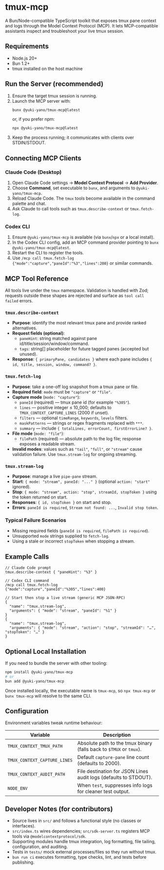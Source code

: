 # tmux-mcp

A Bun/Node-compatible TypeScript toolkit that exposes tmux pane context and logs through the Model Context Protocol (MCP). It lets MCP-compatible assistants inspect and troubleshoot your live tmux session.

## Requirements
- Node.js 20+
- Bun 1.2+
- tmux installed on the host machine

## Run the Server (recommended)
1. Ensure the target tmux session is running.
2. Launch the MCP server with:
   ```bash
   bunx @yuki-yano/tmux-mcp@latest
   ```
   or, if you prefer npm:
   ```bash
   npx @yuki-yano/tmux-mcp@latest
   ```
3. Keep the process running; it communicates with clients over STDIN/STDOUT.

## Connecting MCP Clients
### Claude Code (Desktop)
1. Open Claude Code settings → **Model Context Protocol** → **Add Provider**.
2. Choose **Command**, set executable to `bunx`, and arguments to `@yuki-yano/tmux-mcp`.
3. Reload Claude Code. The `tmux` tools become available in the command palette and chat.
4. Ask Claude to call tools such as `tmux.describe-context` or `tmux.fetch-log`.

### Codex CLI
1. Ensure `@yuki-yano/tmux-mcp` is available (via `bunx`/`npx` or a local install).
2. In the Codex CLI config, add an MCP command provider pointing to `bunx @yuki-yano/tmux-mcp@latest`.
3. Restart the CLI to register the tools.
4. Use `/mcp call tmux.fetch-log {"mode":"capture","paneId":"%3","lines":200}` or similar commands.

## MCP Tool Reference
All tools live under the `tmux` namespace. Validation is handled with Zod; requests outside these shapes are rejected and surface as `tool call failed` errors.

### `tmux.describe-context`
- **Purpose**: identify the most relevant tmux pane and provide ranked alternatives.
- **Request fields (optional)**:
  - `paneHint`: string matched against pane id/title/session/window/command.
  - `tags`: string[] placeholder for future tagged panes (accepted but unused).
- **Response**: `{ primaryPane, candidates }` where each pane includes `{ id, title, session, window, command? }`.

### `tmux.fetch-log`
- **Purpose**: take a one-off log snapshot from a tmux pane or file.
- **Required field**: `mode` must be `"capture"` or `"file"`.
- **Capture mode** (`mode: "capture"`):
  - `paneId` (required) — tmux pane id (for example `"%305"`).
  - `lines` — positive integer ≤ 10_000; defaults to `TMUX_CONTEXT_CAPTURE_LINES` (2000 if unset).
  - `filters` — optional `timeRange`, `keywords`, `levels` filters.
  - `maskPatterns` — strings or regex fragments replaced with `***`.
  - `summary` — include `{ totalLines, errorCount, firstErrorLine? }`.
- **File mode** (`mode: "file"`):
  - `filePath` (required) — absolute path to the log file; response exposes a readable stream.
- **Invalid modes**: values such as `"tail"`, `"full"`, or `"stream"` cause validation failure. Use `tmux.stream-log` for ongoing streaming.

### `tmux.stream-log`
- **Purpose**: manage a live `pipe-pane` stream.
- **Start**: `{ mode: "stream", paneId: "..." }` (optional `action: "start"` ignored).
- **Stop**: `{ mode: "stream", action: "stop", streamId, stopToken }` using the token returned on start.
- **Responses**: `{ id, stopToken }` on start and stop.
- **Errors**: `paneId is required`, `Stream not found: ...`, `Invalid stop token`.

### Typical Failure Scenarios
- Missing required fields (`paneId is required`, `filePath is required`).
- Unsupported `mode` strings supplied to `fetch-log`.
- Using a stale or incorrect `stopToken` when stopping a stream.

## Example Calls
```jsonc
// Claude Code prompt
tmux.describe-context { "paneHint": "%3" }

// Codex CLI command
/mcp call tmux.fetch-log {"mode":"capture","paneId":"%305","lines":400}

// Start then stop a live stream (generic MCP JSON-RPC)
{
  "name": "tmux.stream-log",
  "arguments": { "mode": "stream", "paneId": "%1" }
}
{
  "name": "tmux.stream-log",
  "arguments": { "mode": "stream", "action": "stop", "streamId": "…", "stopToken": "…" }
}
```

## Optional Local Installation
If you need to bundle the server with other tooling:
```bash
npm install @yuki-yano/tmux-mcp
# or
bun add @yuki-yano/tmux-mcp
```
Once installed locally, the executable name is `tmux-mcp`, so `npx tmux-mcp` or `bunx tmux-mcp` will resolve to the same CLI.

## Configuration
Environment variables tweak runtime behaviour:

| Variable | Description |
| --- | --- |
| `TMUX_CONTEXT_TMUX_PATH` | Absolute path to the tmux binary (falls back to `$TMUX` or `tmux`). |
| `TMUX_CONTEXT_CAPTURE_LINES` | Default `capture-pane` line count (defaults to 2000). |
| `TMUX_CONTEXT_AUDIT_PATH` | File destination for JSON Lines audit logs (defaults to STDOUT). |
| `NODE_ENV` | When `test`, suppresses info logs for cleaner test output. |

## Developer Notes (for contributors)
- Source lives in `src/` and follows a functional style (no classes or interfaces).
- `src/index.ts` wires dependencies; `src/sdk-server.ts` registers MCP tools via `@modelcontextprotocol/sdk`.
- Supporting modules handle tmux integration, log formatting, file tailing, configuration, and auditing.
- Tests in `tests/` mock external processes/files so they run without tmux.
- `bun run ci` executes formatting, type checks, lint, and tests before publishing.
